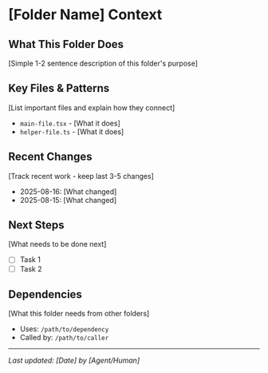 # [Folder Name] Context

## What This Folder Does
[Simple 1-2 sentence description of this folder's purpose]

## Key Files & Patterns
[List important files and explain how they connect]
- `main-file.tsx` - [What it does]
- `helper-file.ts` - [What it does]

## Recent Changes
[Track recent work - keep last 3-5 changes]
- 2025-08-16: [What changed]
- 2025-08-15: [What changed]

## Next Steps
[What needs to be done next]
- [ ] Task 1
- [ ] Task 2

## Dependencies
[What this folder needs from other folders]
- Uses: `/path/to/dependency`
- Called by: `/path/to/caller`

---
*Last updated: [Date] by [Agent/Human]*